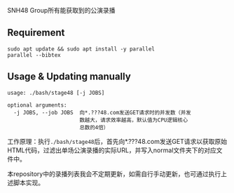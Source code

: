 SNH48 Group所有能获取到的公演录播

## Requirement
```
sudo apt update && sudo apt install -y parallel
parallel --bibtex
```

## Usage & Updating manually
```
usage: ./bash/stage48 [-j JOBS]

optional arguments:
  -j JOBS, --job JOBS  向*.???48.com发送GET请求时的并发数（并发
                       数越大，请求效率越高，默认值为CPU逻辑核心
                       总数的4倍）
```
工作原理：执行`./bash/stage48`后，首先向*.???48.com发送GET请求以获取原始HTML代码，过滤出单场公演录播的实际URL，并写入normal文件夹下的对应文件中。

本repository中的录播列表我会不定期更新，如需自行手动更新，也可通过执行上述脚本实现。
